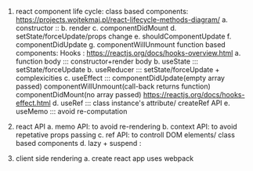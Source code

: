 1. react component life cycle: 
class based components: https://projects.wojtekmaj.pl/react-lifecycle-methods-diagram/
 a. constructor :: 
 b. render
 c. componentDidMount
 d. setState/forceUpdate/props change
 e. shouldComponentUpdate
 f. componentDidUpdate
 g. componentWillUnmount
function based components: Hooks : https://reactjs.org/docs/hooks-overview.html 
 a. function body ::: constructor+render body
 b. useState ::: setState/forceUpdate
 b. useReducer ::: setState/forceUpdate + complexicities
 c. useEffect :::   componentDidUpdate(empty array passed)
                    componentWillUnmount(call-back returns function)
                    componentDidMount(no array passed)
                    https://reactjs.org/docs/hooks-effect.html 
 d. useRef ::: class instance's attribute/ createRef API
 e. useMemo ::: avoid re-computation 

2. react API
a. memo API: to avoid re-rendering
b. context API: to avoid repetative props passing 
c. ref API: to controll DOM elements/ class based components
d. lazy + suspend : 

3. client side rendering
a. create react app uses webpack
